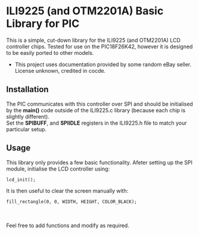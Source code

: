 # ILI9225 (and OTM2201A) Basic Library for PIC

This is a simple, cut-down library for the ILI9225 (and OTM2201A) LCD controller chips. Tested for use on the PIC18F26K42, however it is designed
to be easily ported to other models.<br>

* This project uses documentation provided by some random eBay seller. License unknown, credited in cocde.

## Installation
The PIC communicates with this controller over SPI and should be initialised by the **main()** code outside of the ILI9225.c library (because each chip is slightly different).<br>
Set the **SPIBUFF**, and **SPIIDLE** registers in the ILI9225.h file to match your particular setup.

## Usage
This library only provides a few basic functionality. Afeter setting up the SPI module, initialise the LCD controller using:
```
lcd_init();
```
It is then useful to clear the screen manually with:
```
fill_rectangle(0, 0, WIDTH, HEIGHT, COLOR_BLACK);
```
<br><br>
Feel free to add functions and modify as required.